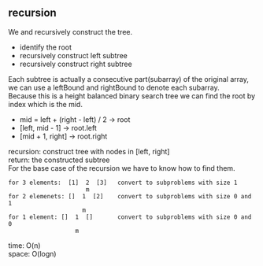 ## recursion
We and recursively construct the tree.<br>
- identify the root
- recursively construct left subtree
- recursively construct right subtree

Each subtree is actually a consecutive part(subarray) of the original array, we can use a leftBound and rightBound to denote each subarray.<br>
Because this is a height balanced binary search tree we can find the root by index which is the mid.
- mid = left + (right - left) / 2 -> root
- [left, mid - 1] -> root.left
- [mid + 1, right] -> root.right

recursion: construct tree with nodes in [left, right]<br>
return: the constructed subtree<br>
For the base case of the recursion we have to know how to find them.<br>

    for 3 elements:  [1]  2  [3]   convert to subproblems with size 1
                          m
    for 2 elemenets: []  1  [2]    convert to subproblems with size 0 and 1
                         m
    for 1 element: []  1  []       convert to subproblems with size 0 and 0
                       m

time: O(n)<br>
space: O(logn)
